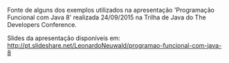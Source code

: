 Fonte de alguns dos exemplos utilizados na apresentação 'Programação Funcional com Java 8' realizada 24/09/2015 na Trilha de Java do The Developers Conference.

Slides da apresentação disponíveis em: http://pt.slideshare.net/LeonardoNeuwald/programao-funcional-com-java-8
